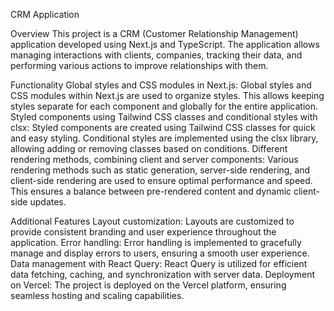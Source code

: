 CRM Application

Overview
This project is a CRM (Customer Relationship Management) application developed using Next.js and TypeScript. The application allows managing interactions with clients, companies, tracking their data, and performing various actions to improve relationships with them.

Functionality
Global styles and CSS modules in Next.js: Global styles and CSS modules within Next.js are used to organize styles. This allows keeping styles separate for each component and globally for the entire application.
Styled components using Tailwind CSS classes and conditional styles with clsx: Styled components are created using Tailwind CSS classes for quick and easy styling. Conditional styles are implemented using the clsx library, allowing adding or removing classes based on conditions.
Different rendering methods, combining client and server components: Various rendering methods such as static generation, server-side rendering, and client-side rendering are used to ensure optimal performance and speed. This ensures a balance between pre-rendered content and dynamic client-side updates.

Additional Features
Layout customization: Layouts are customized to provide consistent branding and user experience throughout the application.
Error handling: Error handling is implemented to gracefully manage and display errors to users, ensuring a smooth user experience.
Data management with React Query: React Query is utilized for efficient data fetching, caching, and synchronization with server data.
Deployment on Vercel: The project is deployed on the Vercel platform, ensuring seamless hosting and scaling capabilities.
